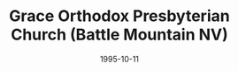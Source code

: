 ---
date: &id001 1995-10-11
end_date: null
location:
  address: 45 E. 4th Street
  city: Battle Mountain
  state: NV
minister:
- end: 1994-01-01
  name: Brian Nicholson
  start: 1990-01-01
  type: Evangelist
- end: 1998-01-01
  name: Andrew Elam
  start: 1996-01-01
  type: Pastor
- end: 2009-01-01
  name: Daniel Patterson
  start: 2003-01-01
  type: Pastor
- end: 2012-01-01
  name: Christopher Post
  start: 2010-01-01
  type: Pastor
- end: null
  name: Alan J. Dueck
  start: 2013-01-01
  type: Pastor
ministers:
- Brian Nicholson
- Andrew Elam
- Daniel Patterson
- Christopher Post
- Alan J. Dueck
name: Grace Orthodox Presbyterian Church
names:
- end: null
  name: Grace Orthodox Presbyterian Church
  start: 1995-10-11
origination_date: *id001
raw_data: "NV  Battle Mountain\nGrace Orthodox Presbyterian Church  (October 11, 1995\u2013\
  \ )\n45 E. 4th Street\nEvangelist:  Brian Nicholson, 1990\u201394\nPastors: Andrew\
  \ Elam, 1996\u201398\nDaniel Patterson, 2003\u20139\nChristopher Post, 2010\u2013\
  12\nAlan J. Dueck, 2013"
received_from: null
states:
- NV
status:
  active: true
  end_date: null
  reason: null
  received_from: null
  withdrawal_to: null
title: Grace Orthodox Presbyterian Church (Battle Mountain NV)
year_established:
- 1995

---